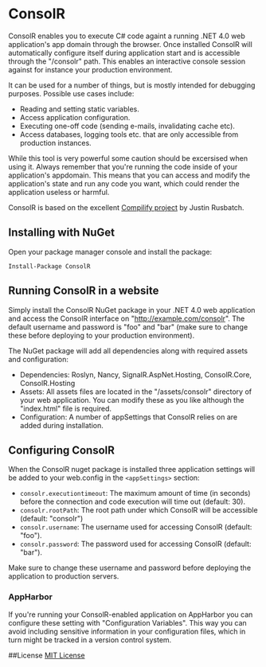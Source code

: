 # ConsolR

ConsolR enables you to execute C# code againt a running .NET 4.0 web application's app domain through the browser.
Once installed ConsolR will automatically configure itself during application start and is accessible through the 
"/consolr" path. This enables an interactive console session against for instance your production environment.

It can be used for a number of things, but is mostly intended for debugging purposes. Possible use cases include:

* Reading and setting static variables.
* Access application configuration.
* Executing one-off code (sending e-mails, invalidating cache etc).
* Access databases, logging tools etc. that are only accessible from production instances.

While this tool is very powerful some caution should be excersised when using it.
Always remember that you're running the code inside of your application's appdomain.
This means that you can access and modify the application's state and run any code you want, 
which could render the application useless or harmful.

ConsolR is based on the excellent [Compilify project](https://github.com/Compilify/Compilify) by Justin Rusbatch.

## Installing with NuGet

Open your package manager console and install the package:

    Install-Package ConsolR

## Running ConsolR in a website

Simply install the ConsolR NuGet package in your .NET 4.0 web application and access the ConsolR interface on "http://example.com/consolr".
The default username and password is "foo" and "bar" (make sure to change these before deploying to your production environment).

The NuGet package will add all dependencies along with required assets and configuration:

* Dependencies: Roslyn, Nancy, SignalR.AspNet.Hosting, ConsolR.Core, ConsolR.Hosting
* Assets: All assets files are located in the "/assets/consolr" directory of your web application. You can modify these as you like although the "index.html" file is required.
* Configuration: A number of appSettings that ConsolR relies on are added during installation.

## Configuring ConsolR

When the ConsolR nuget package is installed three application settings will be added to your web.config in the `<appSettings>` section:

* `consolr.executiontimeout`: The maximum amount of time (in seconds) before the connection and code execution will time out (default: 30).
* `consolr.rootPath`: The root path under which ConsolR will be accessible (default: "consolr")
* `consolr.username`: The username used for accessing ConsolR (default: "foo").
* `consolr.password`: The password used for accessing ConsolR (default: "bar").

Make sure to change these username and password before deploying the application to production servers.

### AppHarbor

If you're running your ConsolR-enabled application on AppHarbor you can configure these setting with "Configuration Variables". This way you can avoid including
sensitive information in your configuration files, which in turn might be tracked in a version control system.

##License
[MIT License](https://github.com/appharbor/ConsolR/blob/master/LICENSE.md)
